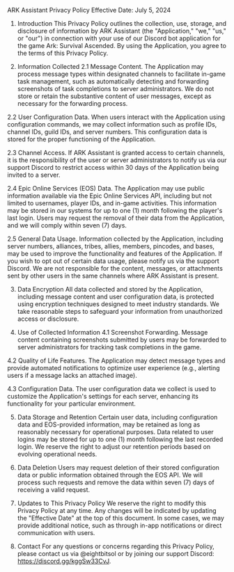 ARK Assistant Privacy Policy
Effective Date: July 5, 2024

1. Introduction
This Privacy Policy outlines the collection, use, storage, and disclosure of information by ARK Assistant (the "Application," "we," "us," or "our") in connection with your use of our Discord bot application for the game Ark: Survival Ascended. By using the Application, you agree to the terms of this Privacy Policy.

2. Information Collected
2.1 Message Content. The Application may process message types within designated channels to facilitate in-game task management, such as automatically detecting and forwarding screenshots of task completions to server administrators. We do not store or retain the substantive content of user messages, except as necessary for the forwarding process.

2.2 User Configuration Data. When users interact with the Application using configuration commands, we may collect information such as profile IDs, channel IDs, guild IDs, and server numbers. This configuration data is stored for the proper functioning of the Application.

2.3 Channel Access. If ARK Assistant is granted access to certain channels, it is the responsibility of the user or server administrators to notify us via our support Discord to restrict access within 30 days of the Application being invited to a server.

2.4 Epic Online Services (EOS) Data. The Application may use public information available via the Epic Online Services API, including but not limited to usernames, player IDs, and in-game activities. This information may be stored in our systems for up to one (1) month following the player's last login. Users may request the removal of their data from the Application, and we will comply within seven (7) days.

2.5 General Data Usage. Information collected by the Application, including server numbers, alliances, tribes, allies, members, pincodes, and bases, may be used to improve the functionality and features of the Application. If you wish to opt out of certain data usage, please notify us via the support Discord. We are not responsible for the content, messages, or attachments sent by other users in the same channels where ARK Assistant is present.

3. Data Encryption
All data collected and stored by the Application, including message content and user configuration data, is protected using encryption techniques designed to meet industry standards. We take reasonable steps to safeguard your information from unauthorized access or disclosure.

4. Use of Collected Information
4.1 Screenshot Forwarding. Message content containing screenshots submitted by users may be forwarded to server administrators for tracking task completions in the game.

4.2 Quality of Life Features. The Application may detect message types and provide automated notifications to optimize user experience (e.g., alerting users if a message lacks an attached image).

4.3 Configuration Data. The user configuration data we collect is used to customize the Application's settings for each server, enhancing its functionality for your particular environment.

5. Data Storage and Retention
Certain user data, including configuration data and EOS-provided information, may be retained as long as reasonably necessary for operational purposes. Data related to user logins may be stored for up to one (1) month following the last recorded login. We reserve the right to adjust our retention periods based on evolving operational needs.

6. Data Deletion
Users may request deletion of their stored configuration data or public information obtained through the EOS API. We will process such requests and remove the data within seven (7) days of receiving a valid request.

7. Updates to This Privacy Policy
We reserve the right to modify this Privacy Policy at any time. Any changes will be indicated by updating the "Effective Date" at the top of this document. In some cases, we may provide additional notice, such as through in-app notifications or direct communication with users.

8. Contact
For any questions or concerns regarding this Privacy Policy, please contact us via @eightbitsol or by joining our support Discord: https://discord.gg/kggSw33CvJ.
